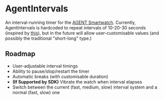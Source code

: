 AgentIntervals
==============

An interval-running timer for the [AGENT Smartwatch](http://www.agentwatches.com). Currently, AgentIntervals is hardcoded to repeat intervals of 10-20-30 seconds (inspired by [this](http://lifehacker.com/5915428/the-10+20+30-running-concept-can-increase-performance-in-less-time)), but in the future will allow user-customisable values (and possibly the traditional "short-long" type.)

## Roadmap
* User-adjustable interval timings
* Ability to pause/stop/restart the timer
* Automatic breaks (with customisable duration)
* **(If Supported by SDK)** Vibrate the watch when interval elapses
* Switch between the current (fast, medium, slow) interval system and a normal (fast, slow) one
